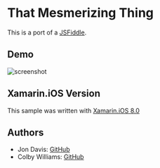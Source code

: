 That Mesmerizing Thing
=====
This is a port of a [JSFiddle](https://jsfiddle.net/gg19b2do/4/).

## Demo
![screenshot](https://github.com/xamarin/customer-success/blob/master/samples/Xamarin.iOS/ThatMesmerizingThing/ThatMesmerizingThing/Screenshot/action.gif "ThatMesmerizingThing")

Xamarin.iOS Version
---------------------
This sample was written with [Xamarin.iOS 8.0](http://xamarin.com/platform)

Authors
-------
- Jon Davis: [GitHub](https://github.com/jon-davis-xamarin)
- Colby Williams: [GitHub](http://github.com/colbylwilliams)
